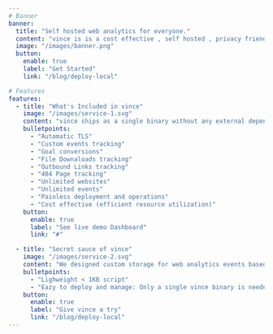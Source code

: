 ```yaml
---
# Banner
banner:
  title: "Self hosted web analytics for everyone."
  content: "vince is is a cost effective , self hosted , privacy friendly alternative to Google Analytics. Be GDPR, CCPA and PECR compliant, respect your user's privacy, forget about cookie notice, save money and other engineering resources while gaining actionable insights from your websites."
  image: "/images/banner.png"
  button:
    enable: true
    label: "Get Started"
    link: "/blog/deploy-local"

# Features
features:
  - title: "What's Included in vince"
    image: "/images/service-1.svg"
    content: "vince ships as a single binary without any external dependencies"
    bulletpoints:
      - "Automatic TLS"
      - "Custom events tracking"
      - "Goal conversions"
      - "File Downaloads tracking"
      - "Outbound Links tracking"
      - "404 Page tracking"
      - "Unlimited websites"
      - "Unlimited events"
      - "Painless deployment and operations"
      - "Cost effective (efficient resource utilization)"
    button:
      enable: true
      label: "See live demo Dashboard"
      link: "#"

  - title: "Secret sauce of vince"
    image: "/images/service-2.svg"
    content: "We designed custom storage for web analytics events based on Compressed Roaring Bitmaps using columnar storage to achieve extreme query speeds and efficint data storage."
    bulletpoints:
      - "Lighweight < 1KB script"
      - "Eazy to deploy and manage: Only a single vince binary is needed"
    button:
      enable: true
      label: "Give vince a try"
      link: "/blog/deploy-local"
---
```


